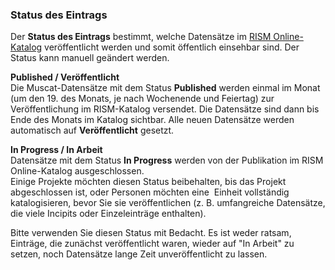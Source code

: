 ### **Status des Eintrags**

Der **Status des Eintrags** bestimmt, welche Datensätze im [RISM Online-Katalog](https://opac.rism.info/index.php?id=4) veröffentlicht werden und somit öffentlich einsehbar sind. Der Status kann manuell geändert werden.

**Published / Veröffentlicht**  
Die Muscat-Datensätze mit dem Status **Published** werden einmal im Monat (um den 19. des Monats, je nach Wochenende und Feiertag) zur Veröffentlichung im RISM-Katalog versendet. Die Datensätze sind dann bis Ende des Monats im Katalog sichtbar. Alle neuen Datensätze werden automatisch auf **Veröffentlicht** gesetzt.

**In Progress / In Arbeit**  
Datensätze mit dem Status **In Progress** werden von der Publikation im RISM Online-Katalog ausgeschlossen.   
Einige Projekte möchten diesen Status beibehalten, bis das Projekt abgeschlossen ist, oder Personen möchten eine&nbsp; Einheit vollständig katalogisieren, bevor Sie sie veröffentlichen (z. B. umfangreiche Datensätze, die viele Incipits oder Einzeleinträge enthalten).

Bitte verwenden Sie diesen Status mit Bedacht. Es ist weder ratsam, Einträge, die zunächst veröffentlicht waren, wieder auf "In Arbeit" zu setzen, noch Datensätze lange Zeit unveröffentlicht zu lassen.